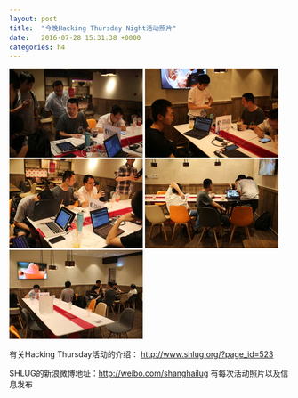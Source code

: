 ```yaml
---
layout: post
title:  "今晚Hacking Thursday Night活动照片"
date:   2016-07-28 15:31:38 +0000
categories: h4
---
```


[<img src='https://raw.githubusercontent.com/shanghailug/res2016/master/g728.h4/g728_1944_3500+08.240x160.jpg'>](https://raw.githubusercontent.com/shanghailug/res2016/master/g728.h4/g728_1944_3500+08.JPG)
[<img src='https://raw.githubusercontent.com/shanghailug/res2016/master/g728.h4/g728_1945_0300+08.240x160.jpg'>](https://raw.githubusercontent.com/shanghailug/res2016/master/g728.h4/g728_1945_0300+08.JPG)
[<img src='https://raw.githubusercontent.com/shanghailug/res2016/master/g728.h4/g728_1947_5000+08.240x160.jpg'>](https://raw.githubusercontent.com/shanghailug/res2016/master/g728.h4/g728_1947_5000+08.JPG)
[<img src='https://raw.githubusercontent.com/shanghailug/res2016/master/g728.h4/g728_2028_0300+08.240x160.jpg'>](https://raw.githubusercontent.com/shanghailug/res2016/master/g728.h4/g728_2028_0300+08.JPG)
[<img src='https://raw.githubusercontent.com/shanghailug/res2016/master/g728.h4/g728_2118_2801+08.240x160.jpg'>](https://raw.githubusercontent.com/shanghailug/res2016/master/g728.h4/g728_2118_2801+08.JPG)

有关Hacking Thursday活动的介绍：
http://www.shlug.org/?page_id=523

SHLUG的新浪微博地址：http://weibo.com/shanghailug 有每次活动照片以及信息发布


